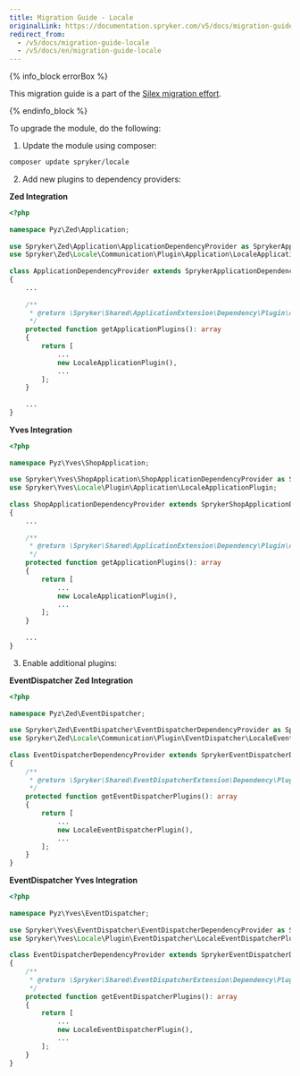 ```yaml
---
title: Migration Guide - Locale
originalLink: https://documentation.spryker.com/v5/docs/migration-guide-locale
redirect_from:
  - /v5/docs/migration-guide-locale
  - /v5/docs/en/migration-guide-locale
---
```


{% info_block errorBox %}

This migration guide is a part of the [Silex migration effort](https://documentation.spryker.com/docs/en/silex-replacement).

{% endinfo_block %}

To upgrade the module, do the following:

1. Update the module using composer:
```bash
composer update spryker/locale
```
2. Add new plugins to dependency providers:

**Zed Integration**

```php
<?php
 
namespace Pyz\Zed\Application;
 
use Spryker\Zed\Application\ApplicationDependencyProvider as SprykerApplicationDependencyProvider;
use Spryker\Zed\Locale\Communication\Plugin\Application\LocaleApplicationPlugin;
 
class ApplicationDependencyProvider extends SprykerApplicationDependencyProvider
{
    ...
 
    /**
     * @return \Spryker\Shared\ApplicationExtension\Dependency\Plugin\ApplicationPluginInterface[]
     */
    protected function getApplicationPlugins(): array
    {
        return [
            ...
            new LocaleApplicationPlugin(),
            ...
        ];
    }
 
    ...
}
```

**Yves Integration**

```php
<?php
 
namespace Pyz\Yves\ShopApplication;
 
use Spryker\Yves\ShopApplication\ShopApplicationDependencyProvider as SprykerShopApplicationDependencyProvider;
use Spryker\Yves\Locale\Plugin\Application\LocaleApplicationPlugin;
 
class ShopApplicationDependencyProvider extends SprykerShopApplicationDependencyProvider
{
    ...
 
    /**
     * @return \Spryker\Shared\ApplicationExtension\Dependency\Plugin\ApplicationPluginInterface[]
     */
    protected function getApplicationPlugins(): array
    {
        return [
            ...
            new LocaleApplicationPlugin(),
            ...
        ];
    }
 
    ...
}
```

3. Enable additional plugins:

**EventDispatcher Zed Integration**

```php
<?php
 
namespace Pyz\Zed\EventDispatcher;
 
use Spryker\Zed\EventDispatcher\EventDispatcherDependencyProvider as SprykerEventDispatcherDependencyProvider;
use Spryker\Zed\Locale\Communication\Plugin\EventDispatcher\LocaleEventDispatcherPlugin;
 
class EventDispatcherDependencyProvider extends SprykerEventDispatcherDependencyProvider
{
    /**
     * @return \Spryker\Shared\EventDispatcherExtension\Dependency\Plugin\EventDispatcherPluginInterface[]
     */
    protected function getEventDispatcherPlugins(): array
    {
        return [
            ...
            new LocaleEventDispatcherPlugin(),
            ...
        ];
    }
}
```

**EventDispatcher Yves Integration**

```php
<?php
 
namespace Pyz\Yves\EventDispatcher;
 
use Spryker\Yves\EventDispatcher\EventDispatcherDependencyProvider as SprykerEventDispatcherDependencyProvider;
use Spryker\Yves\Locale\Plugin\EventDispatcher\LocaleEventDispatcherPlugin;
 
class EventDispatcherDependencyProvider extends SprykerEventDispatcherDependencyProvider
{
    /**
     * @return \Spryker\Shared\EventDispatcherExtension\Dependency\Plugin\EventDispatcherPluginInterface[]
     */
    protected function getEventDispatcherPlugins(): array
    {
        return [
            ...
            new LocaleEventDispatcherPlugin(),
            ...
        ];
    }
}
```
